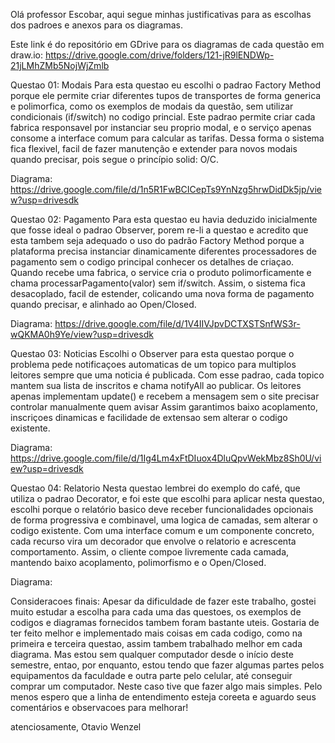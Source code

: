 Olá professor Escobar,
aqui segue minhas justificativas para as escolhas dos padroes e anexos para os diagramas.

Este link é do repositório em GDrive para os diagramas de cada questão em draw.io:
https://drive.google.com/drive/folders/121-jR9lENDWp-21jLMhZMb5NojWjZmlb

Questao 01: Modais
Para esta questao eu escolhi o padrao Factory Method porque ele permite criar diferentes tupos de transportes de forma generica e polimorfica, como os exemplos de modais da questão, sem utilizar condicionais (if/switch) no codigo princial. Este padrao permite criar cada fabrica responsavel por instanciar seu proprio modal, e o serviço apenas consome a interface comum para calcular as tarifas.
Dessa forma o sistema fica flexivel, facil de fazer manutenção e extender para novos modais quando precisar, pois segue o princípio solid: O/C.

Diagrama: https://drive.google.com/file/d/1n5R1FwBCICepTs9YnNzg5hrwDidDk5jp/view?usp=drivesdk


Questao 02: Pagamento
Para esta questao eu havia deduzido inicialmente que fosse ideal o padrao Observer, porem re-li a questao e acredito que esta tambem seja adequado o uso do padrão Factory Method porque a plataforma precisa instanciar dinamicamente diferentes processadores de pagamento sem o codigo principal conhecer os detalhes de criaçao.
Quando recebe uma fabrica, o service cria o produto polimorficamente e chama processarPagamento(valor) sem if/switch. Assim, o sistema fica desacoplado, facil de estender, colicando uma nova forma de pagamento quando precisar,  e alinhado ao Open/Closed.

Diagrama: https://drive.google.com/file/d/1V4IIVJpvDCTXSTSnfWS3r-wQKMA0h9Ye/view?usp=drivesdk


Questao 03: Noticias
Escolhi o Observer para esta questao porque o problema pede notificaçoes automaticas de um topico para multiplos leitores sempre que uma noticia é publicada. Com esse padrao, cada topico mantem sua lista de inscritos e chama notifyAll ao publicar. Os leitores apenas implementam update() e recebem a mensagem sem o site precisar controlar manualmente quem avisar
Assim garantimos baixo acoplamento, inscriçoes dinamicas e facilidade de extensao sem alterar o codigo existente.

Diagrama: https://drive.google.com/file/d/1Ig4Lm4xFtDIuox4DluQpvWekMbz8Sh0U/view?usp=drivesdk


Questao 04: Relatorio
Nesta questao lembrei do exemplo do café, que utiliza o padrao Decorator, e foi este que escolhi para aplicar nesta questao, escolhi porque o relatório basico deve receber funcionalidades opcionais de forma progressiva e combinavel, uma logica de camadas, sem alterar o codigo existente. Com uma interface comum e um componente concreto, cada recurso vira um decorador que envolve o relatorio e acrescenta comportamento. Assim, o cliente compoe livremente cada camada, mantendo baixo acoplamento, polimorfismo e o Open/Closed.

Diagrama: 


Consideracoes finais:
Apesar da dificuldade de fazer este trabalho, gostei muito estudar a escolha para cada uma das questoes, os exemplos de codigos e diagramas fornecidos tambem foram bastante uteis. Gostaria de ter feito melhor e implementado mais coisas em cada codigo, como na primeira e terceira questao, assim tambem trabalhado melhor em cada diagrama. Mas estou sem qualquer computador desde o início deste semestre, entao, por enquanto, estou tendo que fazer algumas partes pelos equipamentos da faculdade e outra parte pelo celular, até conseguir comprar um computador. Neste caso tive que fazer algo mais simples.
Pelo menos espero que a linha de entendimento esteja coreeta e aguardo seus comentários e observacoes para melhorar!

atenciosamente,
Otavio Wenzel
